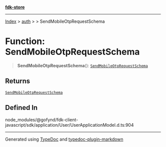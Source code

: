 [**fdk-store**](../../../README.md)
***

[Index](../../../API.md) > [auth](../../README.md) > [<internal>](../README.md) > SendMobileOtpRequestSchema

# Function: SendMobileOtpRequestSchema

> **SendMobileOtpRequestSchema**(): [`SendMobileOtpRequestSchema`](../type-aliases/type-alias.SendMobileOtpRequestSchema.md)

## Returns

[`SendMobileOtpRequestSchema`](../type-aliases/type-alias.SendMobileOtpRequestSchema.md)

## Defined In

node\_modules/@gofynd/fdk-client-javascript/sdk/application/User/UserApplicationModel.d.ts:904

***
Generated using [TypeDoc](https://typedoc.org/) and [typedoc-plugin-markdown](https://www.npmjs.com/package/typedoc-plugin-markdown)
